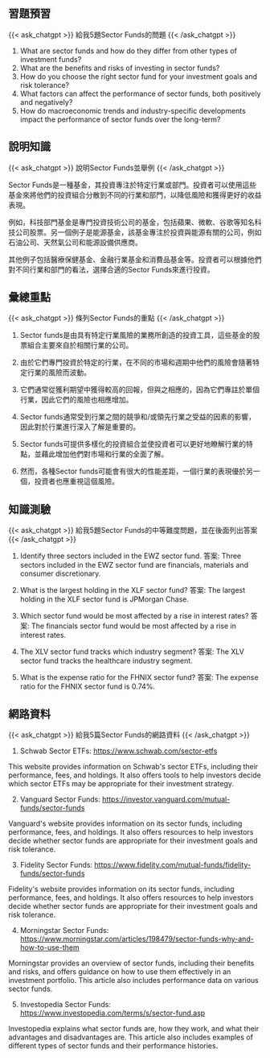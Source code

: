 ## 習題預習
{{< ask_chatgpt >}}
給我5題Sector Funds的問題
{{< /ask_chatgpt >}}



1. What are sector funds and how do they differ from other types of investment funds?
2. What are the benefits and risks of investing in sector funds?
3. How do you choose the right sector fund for your investment goals and risk tolerance?
4. What factors can affect the performance of sector funds, both positively and negatively?
5. How do macroeconomic trends and industry-specific developments impact the performance of sector funds over the long-term?   

## 說明知識
{{< ask_chatgpt >}}
說明Sector Funds並舉例
{{< /ask_chatgpt >}}



Sector Funds是一種基金，其投資專注於特定行業或部門。投資者可以使用這些基金來將他們的投資組合分散到不同的行業和部門，以降低風險和獲得更好的收益表現。

例如，科技部門基金是專門投資技術公司的基金，包括蘋果、微軟、谷歌等知名科技公司股票。另一個例子是能源基金，該基金專注於投資與能源有關的公司，例如石油公司、天然氣公司和能源設備供應商。

其他例子包括醫療保健基金、金融行業基金和消費品基金等。投資者可以根據他們對不同行業和部門的看法，選擇合適的Sector Funds來進行投資。   

## 彙總重點
{{< ask_chatgpt >}}
條列Sector Funds的重點
{{< /ask_chatgpt >}}



1. Sector funds是由具有特定行業風險的業務所創造的投資工具，這些基金的股票組合主要來自於相關行業的公司。

2. 由於它們專門投資於特定的行業，在不同的市場和週期中他們的風險會隨著特定行業的風險而波動。

3. 它們通常從獲利期望中獲得較高的回報，但與之相應的，因為它們專註於單個行業，因此它們的風險也相應增加。

4. Sector funds通常受到行業之間的競爭和/或領先行業之受益的因素的影響，因此對於行業進行深入了解是重要的。

5. Sector funds可提供多樣化的投資組合並使投資者可以更好地瞭解行業的特點，並藉此增加他們對市場和行業的全面了解。

6. 然而，各種Sector funds可能會有很大的性能差距，一個行業的表現優於另一個，投資者也應重視這個風險。   

## 知識測驗
{{< ask_chatgpt >}}
給我5題Sector Funds的中等難度問題，並在後面列出答案
{{< /ask_chatgpt >}}



1) Identify three sectors included in the EWZ sector fund.
答案: Three sectors included in the EWZ sector fund are financials, materials and consumer discretionary.

2) What is the largest holding in the XLF sector fund?
答案: The largest holding in the XLF sector fund is JPMorgan Chase.

3) Which sector fund would be most affected by a rise in interest rates?
答案: The financials sector fund would be most affected by a rise in interest rates.

4) The XLV sector fund tracks which industry segment?
答案: The XLV sector fund tracks the healthcare industry segment.

5) What is the expense ratio for the FHNIX sector fund?
答案: The expense ratio for the FHNIX sector fund is 0.74%.   

## 網路資料
{{< ask_chatgpt >}}
給我5篇Sector Funds的網路資料
{{< /ask_chatgpt >}}



1. Schwab Sector ETFs: https://www.schwab.com/sector-etfs

This website provides information on Schwab's sector ETFs, including their performance, fees, and holdings. It also offers tools to help investors decide which sector ETFs may be appropriate for their investment strategy.

2. Vanguard Sector Funds: https://investor.vanguard.com/mutual-funds/sector-funds

Vanguard's website provides information on its sector funds, including performance, fees, and holdings. It also offers resources to help investors decide whether sector funds are appropriate for their investment goals and risk tolerance.

3. Fidelity Sector Funds: https://www.fidelity.com/mutual-funds/fidelity-funds/sector-funds

Fidelity's website provides information on its sector funds, including performance, fees, and holdings. It also offers resources to help investors decide whether sector funds are appropriate for their investment goals and risk tolerance.

4. Morningstar Sector Funds: https://www.morningstar.com/articles/198479/sector-funds-why-and-how-to-use-them

Morningstar provides an overview of sector funds, including their benefits and risks, and offers guidance on how to use them effectively in an investment portfolio. This article also includes performance data on various sector funds.

5. Investopedia Sector Funds: https://www.investopedia.com/terms/s/sector-fund.asp

Investopedia explains what sector funds are, how they work, and what their advantages and disadvantages are. This article also includes examples of different types of sector funds and their performance histories.   

